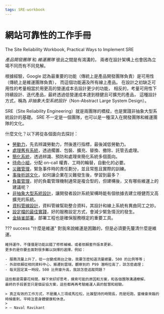 ```yaml
---
tags: SRE-workbook
---
```


# 網站可靠性的工作手冊

The Site Reliability Workbook, Practical Ways to Implement SRE

*產品開發團隊* 和 *維運團隊* 彼此之間是有鴻溝的，
兩者在設計架構上也會因為立場不同而有不同見解。

根據經驗，Google 認為最重要的功能（傳統上是產品開發團隊負責）是可用性（傳統上是維運團隊負責），
而這個功能遍及所有線上產品。
在設計之初缺乏可用性的考量相當於用更高的營運成本去設計更少的功能，
相反的，考量可用性下持續設計、迭代產品，最終透過低營運成本達到穩健且可擴充的產品，
這種設計方式，稱為 *非抽象大型系統設計*（Non-Abstract Large System Design）。

SRE（Site Reliability Engineering）就是兩團隊的橋樑，也是實踐非抽象大型系統設計的基礎。
SRE 不一定是一個團隊，也可以是一種深入在開發團隊和維運團隊的文化。

什麼文化？以下將從各個面向去探討：

-   [勞動力](./toil.md)，先去辨識勞動力，然後進行指標，最後減低勞動力。
-   [處理舊有系統](./legacy-system.md)，透過擱置、包裝、擴充、替換、撤除、託管去處理。
-   [簡化系統](./simplicity.md)，透過辨識、預防和處理來簡化系統多個面向。
-   [待命小組](./on-call.md)，分配 on-call 權責、工時的輪替，自動化的必要。
-   [災難管理](./incident-response.md)，緊急事件時的責任劃分，並且常態且實際的訓練。
-   [事後析誤文化](./postmortem-culture.md)，如何讓企業在災難發生後，學習到最多？
-   [負載管理](./managing-load.md)，好的負載管理機制通常是複合型的，但建構後，又有哪些維運上的建議呢？
-   [非抽象大型系統設計](./nalsd.md)，讓開發者設計系統架構時能有個依據去建立穩健而又高擴充的系統。
-   [資料管線設計](./data-pipelines.md)，資料管線幫助整合資料，其設計和線上系統有異曲同工之妙。
-   [設定檔的最佳實踐](./configuration-best-practice.md)，好的服務設定方式，會減少緊急情況的發生。
-   [金絲雀部署](./canary-release.md)，部署工程也是確保服務穩定的重要工具。

??? success "什麼是維運"
    對我來說維運是困難的，但是必須要先釐清什麼是維運。

    維持運作，不僅僅是功能出錯了修修補補，或者依賴套件版本更新，
    更多的是你要去面對很多難以抉擇的選擇，例如：

    - 服務流量上升了，從一台變成兩台之後，我要怎麼知道流量總量，500 的比例等等；
    - 外部依賴從相同資料中心，搬遷到雲端，觀察到的 P99 潛時拉高了，該怎麼處理；
    - 每天固定某一時段，500 比例會升高，我該怎麼追蹤問題？

    這些都是需要花時間，靜下來好好思考，摸索可能的原因和方案，和各個團隊溝通暸解，
    最終的手段甚至只是個妥協方案，這些都再再考驗維運人員的智慧和經驗。

    > 真正有效的工作方式，不是鐵人三項或馬拉松，比誰堅持的時間長，而是短跑，當機會來臨的時候衝刺，平時注意身體健康和休息。
    >
    > — Naval Ravikant
